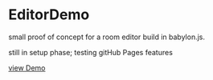# EditorDemo
small proof of concept for a room editor build in babylon.js.

still in setup phase; testing gitHub Pages features

[view Demo](https://99-knots.github.io/EditorDemo/)
